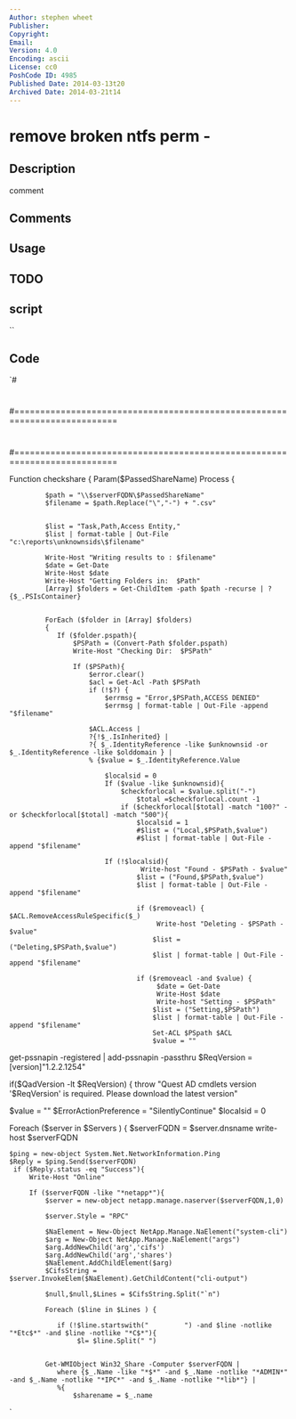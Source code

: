 ```yaml
---
Author: stephen wheet
Publisher: 
Copyright: 
Email: 
Version: 4.0
Encoding: ascii
License: cc0
PoshCode ID: 4985
Published Date: 2014-03-13t20
Archived Date: 2014-03-21t14
---
```


# remove broken ntfs perm - 

## Description

comment

## Comments



## Usage



## TODO



## script

``

## Code

`#
 #
 #==========================================================================
 #
 #
 #
 #
 #
 #==========================================================================
 
 Function checkshare {
    Param($PassedShareName)
    Process 
    {
             
             $path = "\\$serverFQDN\$PassedShareName"
             $filename = $path.Replace("\","-") + ".csv"
 
 
             $list = "Task,Path,Access Entity,"
             $list | format-table | Out-File "c:\reports\unknownsids\$filename"
 
             Write-Host "Writing results to : $filename"
             $date = Get-Date
             Write-Host $date
             Write-Host "Getting Folders in:  $Path"
             [Array] $folders = Get-ChildItem -path $path -recurse | ? {$_.PSIsContainer} 
 
 
             ForEach ($folder in [Array] $folders)
             {
 				If ($folder.pspath){
 					$PSPath = (Convert-Path $folder.pspath)
                 	Write-Host "Checking Dir:  $PSPath"
     			
 					If ($PSPath){
 						$error.clear()
                 		$acl = Get-Acl -Path $PSPath
 						if (!$?) {
                 	    	$errmsg = "Error,$PSPath,ACCESS DENIED"
                 	    	$errmsg | format-table | Out-File -append "$filename"
     						
                 		$ACL.Access |
 						?{!$_.IsInherited} |
 						?{ $_.IdentityReference -like $unknownsid -or $_.IdentityReference -like $olddomain } |
 						% {$value = $_.IdentityReference.Value
                 	
 							$localsid = 0
 							If ($value -like $unknownsid){
                         		$checkforlocal = $value.split("-")
                        	 		$total =$checkforlocal.count -1
                         		if ($checkforlocal[$total] -match "100?" -or $checkforlocal[$total] -match "500"){
                          		   	$localsid = 1
 								   	#$list = ("Local,$PSPath,$value")
 									#$list | format-table | Out-File -append "$filename"
 							
                     		If (!$localsid){
                                     Write-host "Found - $PSPath - $value"
 									$list = ("Found,$PSPath,$value")
                           			$list | format-table | Out-File -append "$filename"
                             		
                             		if ($removeacl) { $ACL.RemoveAccessRuleSpecific($_)
                                         Write-host "Deleting - $PSPath - $value"
                             	    	$list = ("Deleting,$PSPath,$value")
                             	    	$list | format-table | Out-File -append "$filename"
                         
                             		if ($removeacl -and $value) {
                                         $date = Get-Date
                                         Write-Host $date
                                         Write-host "Setting - $PSPath"
                             	    	$list = ("Setting,$PSPath")
                              		   	$list | format-table | Out-File -append "$filename"
                                 		Set-ACL $PSpath $ACL
                                 		$value = ""
 
 get-pssnapin -registered | add-pssnapin -passthru
 $ReqVersion = [version]"1.2.2.1254" 
 
 if($QadVersion -lt $ReqVersion) { 
     throw "Quest AD cmdlets version '$ReqVersion' is required. Please download the latest version" 
 
 $value = ""
 $ErrorActionPreference = "SilentlyContinue"
 $localsid = 0
 
 
 
 
 Foreach ($server in $Servers ) {
 	$serverFQDN = $server.dnsname
 	write-host  $serverFQDN
 
 	$ping = new-object System.Net.NetworkInformation.Ping
 	$Reply = $ping.Send($serverFQDN)
     if ($Reply.status -eq "Success"){
         Write-Host "Online"
 
         If ($serverFQDN -like "*netapp*"){
             $server = new-object netapp.manage.naserver($serverFQDN,1,0)
 			
             $server.Style = "RPC"
 			
             $NaElement = New-Object NetApp.Manage.NaElement("system-cli")
             $arg = New-Object NetApp.Manage.NaElement("args")
             $arg.AddNewChild('arg','cifs')
             $arg.AddNewChild('arg','shares')
             $NaElement.AddChildElement($arg)
             $CifsString = $server.InvokeElem($NaElement).GetChildContent("cli-output")
 			
             $null,$null,$Lines = $CifsString.Split("`n")
 
             Foreach ($line in $Lines ) {
                                 
 				if (!$line.startswith("			") -and $line -notlike "*Etc$*" -and $line -notlike "*C$*"){
                     $l= $line.Split(" ")
 		
                
             Get-WMIObject Win32_Share -Computer $serverFQDN | 
             	where {$_.Name -like "*$*" -and $_.Name -notlike "*ADMIN*" -and $_.Name -notlike "*IPC*" -and $_.Name -notlike "*lib*"} |
 				%{
             		$sharename = $_.name
`

